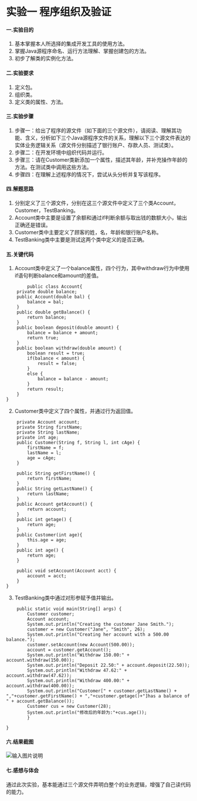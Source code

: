 # 实验一 程序组织及验证

#### 一.实验目的
1. 基本掌握本人所选择的集成开发工具的使用方法。
2. 掌握Java源程序命名、运行方法理解、掌握创建包的方法。
3. 初步了解类的实例化方法。
#### 二.实验要求
1. 定义包。
2. 组织类。
3. 定义类的属性、方法。


#### 三.实验步骤

1. 步骤一：给出了程序的源文件（如下面的三个源文件），请阅读、理解其功能、含义，分析如下三个Java源程序文件的关系，理解以下三个源文件表达的实体业务逻辑关系（源文件分别描述了银行账户、存款人员、测试类）。
2. 步骤二：在开发环境中组织代码并运行。
3. 步骤三：请在Customer类新添加一个属性，描述其年龄，并补充操作年龄的方法。在测试类中调用这些方法。
4. 步骤四：在理解上述程序的情况下，尝试从头分析并复写该程序。
#### 四.解题思路

1. 分别定义了三个源文件，分别在这三个源文件中定义了三个类Account，Customer，TestBanking。
2. Account类中主要是设置了余额和通过if判断余额与取出钱的数额大小，输出正确还是错误。
3. Customer类中主要定义了顾客的姓，名，年龄和银行账户名称。
4. TestBanking类中主要是测试这两个类中定义的是否正确。

#### 五.关键代码

1. Account类中定义了一个balance属性，四个行为，其中withdraw行为中使用if语句判断balance和amount的差值。
```
        public class Account{
	private double balance;
	public Account(double bal) {
		balance = bal;
	}
	public double getBalance() {
		return balance;
	}
	public boolean deposit(double amount) {
		balance = balance + amount;
		return true;
	}
	public boolean withdraw(double amount) {
		boolean result = true;
		if(balance < amount) {
			result = false;
		}
		else {
			balance = balance - amount;
		}
		return result;
	}
}
```
2. Customer类中定义了四个属性，并通过行为返回值。
```public class Customer{
	private Account account;
	private String firstName;
	private String lastName;
	private int age;
	public Customer(String f, String l, int cAge) {
		firstName = f;
		lastName = l;
		age = cAge;
	}

	public String getFirstName() {
		return firstName;
	}
	public String getLastName() {
		return lastName;
	}
	public Account getAccount() {
		return account;
	}
	public int getage() {
		return age;
	}
	public Customer(int age){
		this.age = age;
	}
	public int age() {
		return age;
	}
		
	public void setAccount(Account acct) {
		account = acct;
	}
}
```
3. TestBanking类中通过对形参赋予值并输出。
```public class TestBanking {
	public static void main(String[] args) {
		Customer customer;
		Account account;
		System.out.println("Creating the customer Jane Smith.");
		customer = new Customer("Jane", "Smith", 26);
		System.out.println("Creating her account with a 500.00 balance.");
		customer.setAccount(new Account(500.00));
		account = customer.getAccount();
		System.out.println("Withdraw 150.00:" + account.withdraw(150.00));
		System.out.println("Deposit 22.50:" + account.deposit(22.50));
		System.out.println("Withdraw 47.62:" + account.withdraw(47.62));
		System.out.println("Withdraw 400.00:" + account.withdraw(400.00));
		System.out.println("Customer[" + customer.getLastName() + ","+customer.getFirstName() + ","+customer.getage()+"]has a balance of " + account.getBalance());
        Customer cus = new Customer(28);
        System.out.println("修改后的年龄为:"+cus.age());
		}
 
}
```
#### 六.结果截图
![输入图片说明](https://images.gitee.com/uploads/images/2021/1101/202626_a177ab4f_9911418.png "屏幕截图.png")
#### 七.感想与体会
通过此次实验，基本能通过三个源文件弄明白整个的业务逻辑，增强了自己读代码的能力。

